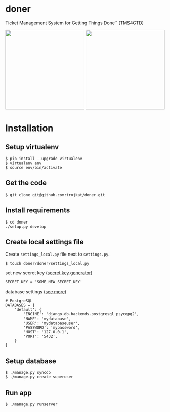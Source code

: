 doner
=====

Ticket Management System for Getting Things Done™ (TMS4GTD)

[<img src="http://i.imgur.com/bohNGBhl.png" width="250">](http://imgur.com/bohNGBhl)
[<img src="http://i.imgur.com/WqtXNtbl.png" width="250">](http://imgur.com/WqtXNtb)

Installation
============

Setup virtualenv
----------------

    $ pip install --upgrade virtualenv
    $ virtualenv env
    $ source env/bin/activate

Get the code
------------

    $ git clone git@github.com:trojkat/doner.git

Install requirements
--------------------

    $ cd doner
    ./setup.py develop

Create local settings file
--------------------------

Create `settings_local.py` file next to `settings.py`.

    $ touch doner/doner/settings_local.py


set new secret key ([secret key generator](http://www.miniwebtool.com/django-secret-key-generator/))

    SECRET_KEY = 'SOME_NEW_SECRET_KEY'

database settings ([see more](https://docs.djangoproject.com/en/1.6/ref/settings/#std:setting-DATABASES))

    # PostgreSQL
    DATABASES = {
        'default': {
            'ENGINE': 'django.db.backends.postgresql_psycopg2',
            'NAME': 'mydatabase',
            'USER': 'mydatabaseuser',
            'PASSWORD': 'mypassword',
            'HOST': '127.0.0.1',
            'PORT': '5432',
        }
    }

Setup database
--------------

    $ ./manage.py syncdb
    $ ./manage.py create superuser

Run app
-------

    $ ./manage.py runserver
